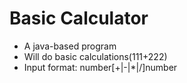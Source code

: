 # Basic Calculator
- A java-based program
- Will do basic calculations(111+222)
- Input format: number[+|-|*|/]number